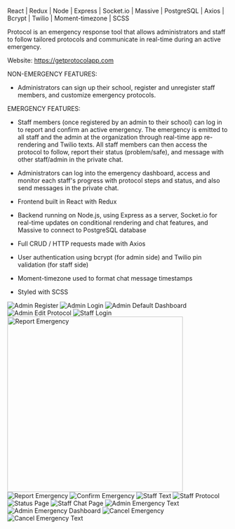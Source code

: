 React | Redux | Node | Express | Socket.io | Massive | PostgreSQL | Axios | Bcrypt | Twilio | Moment-timezone | SCSS

Protocol is an emergency response tool that allows administrators and staff to follow tailored protocols and communicate in real-time during an active emergency.

Website: https://getprotocolapp.com

NON-EMERGENCY FEATURES:
- Administrators can sign up their school, register and unregister staff members, and customize emergency protocols. 

EMERGENCY FEATURES:
- Staff members (once registered by an admin to their school) can log in to report and confirm an active emergency. The emergency is emitted to all staff and the admin at the organization through real-time app re-rendering and Twilio texts. All staff members can then access the protocol to follow, report their status (problem/safe), and message with other staff/admin in the private chat.
- Administrators can log into the emergency dashboard, access and monitor each staff's progress with protocol steps and status, and also send messages in the private chat.

- Frontend built in React with Redux
- Backend running on Node.js, using Express as a server, Socket.io for real-time updates on conditional rendering and chat features, and Massive to connect to PostgreSQL database
- Full CRUD / HTTP requests made with Axios
- User authentication using bcrypt (for admin side) and Twilio pin validation (for staff side)
- Moment-timezone used to format chat message timestamps
- Styled with SCSS

![Admin Register](screenshots/adminregister.png "Admin Register")
![Admin Login](screenshots/adminlogin.png "Admin Login")
![Admin Default Dashboard](screenshots/nonemergencydash.png "Admin Default Dashboard")
![Admin Edit Protocol](screenshots/admineditprotocol.png "Admin Edit Protocol")
![Staff Login](screenshots/stafflogin.png "Staff Login")
<img src="screenshots/staffreportemergency.png" alt="Report Emergency" width="400">
![Report Emergency](screenshots/staffreportemergency.png "Report Emergency")
![Confirm Emergency](screenshots/staffconfirmemergency.png "Confirm Emergency")
![Staff Text](screenshots/staffbombthreat.PNG "Staff Text")
![Staff Protocol](screenshots/staffprotocol.png "Protocol")
![Status Page](screenshots/staffstatus.png "Status Page")
![Staff Chat Page](screenshots/staffchat.png "Staff Chat Page")
![Admin Emergency Text](screenshots/adminbombthreat.PNG "Admin Emergency Text")
![Admin Emergency Dashboard](screenshots/adminemergencydash.png "Admin Emergency Dashboard")
![Cancel Emergency](screenshots/admincancelemergency.png "Cancel Emergency")
![Cancel Emergency Text](screenshots/bombthreatcanceltext.PNG "Cancel Emergency")

